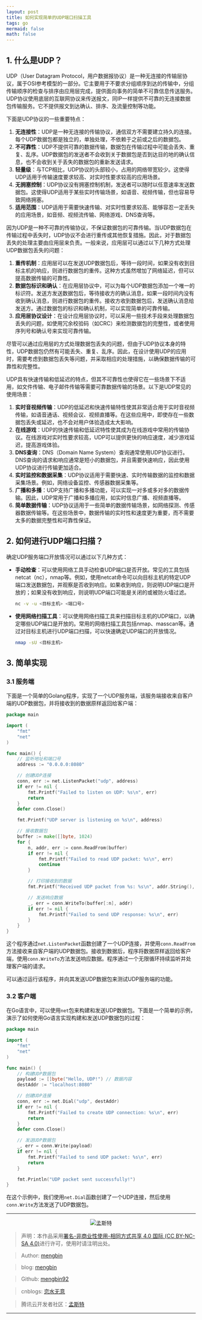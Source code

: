 ```yaml
---
layout: post
title: 如何实现简单的UDP端口扫描工具
tags: go
mermaid: false
math: false
---  
```


## 1. 什么是UDP？

UDP（User Datagram Protocol，用户数据报协议）是一种无连接的传输层协议，属于OSI参考模型的一部分。它主要用于不要求分组顺序到达的传输中，分组传输顺序的检查与排序由应用层完成，提供面向事务的简单不可靠信息传送服务。UDP协议使用底层的互联网协议来传送报文，同IP一样提供不可靠的无连接数据包传输服务。它不提供报文到达确认、排序、及流量控制等功能。

下面是UDP协议的一些重要特点：

1. **无连接性**：UDP是一种无连接的传输协议，通信双方不需要建立持久的连接。每个UDP数据包都是独立的，单独处理，不依赖于之前或之后的数据包。
2. **不可靠性**：UDP不提供可靠的数据传输，数据包在传输过程中可能会丢失、重复、乱序。UDP数据包的发送者不会收到关于数据包是否到达目的地的确认信息，也不会收到关于丢失的数据包的重新发送请求。
3. **轻量级**：与TCP相比，UDP协议的头部较小，占用的网络带宽较少。这使得UDP适用于传输速度要求较高、对实时性要求较高的应用场景。
4. **无拥塞控制**：UDP协议没有拥塞控制机制，发送者可以随时以任意速率发送数据包。这使得UDP适用于某些实时传输场景，如语音、视频传输，但也容易导致网络拥塞。
5. **适用范围**：UDP适用于需要快速传输、对实时性要求较高、能够容忍一定丢失的应用场景，如音频、视频流传输、网络游戏、DNS查询等。

因为UDP是一种不可靠的传输协议，不保证数据包的可靠传输。当UDP数据包在传输过程中丢失时，UDP协议不会进行重传或其他恢复措施。因此，对于数据包丢失的处理主要由应用层来负责。一般来说，应用层可以通过以下几种方式处理UDP数据包丢失的问题：

1. **重传机制**：应用层可以在发送UDP数据包后，等待一段时间，如果没有收到目标主机的响应，则进行数据包的重传。这种方式虽然增加了网络延迟，但可以提高数据传输的可靠性。
2. **数据包标识和确认**：在应用层协议中，可以为每个UDP数据包添加一个唯一的标识符。发送方发送数据包后，等待接收方的确认消息，如果一段时间内没有收到确认消息，则进行数据包的重传。接收方收到数据包后，发送确认消息给发送方。通过数据包的标识和确认机制，可以实现简单的可靠传输。
3. **应用层协议设计**：在设计应用层协议时，可以采用一些技术手段来处理数据包丢失的问题，如使用冗余校验码（如CRC）来检测数据包的完整性，或者使用序列号和确认号来实现可靠传输。

尽管可以通过应用层的方式处理数据包丢失的问题，但由于UDP协议本身的特性，UDP数据包仍然有可能丢失、重复、乱序。因此，在设计使用UDP的应用时，需要考虑到数据包丢失等问题，并采取相应的处理措施，以确保数据传输的可靠性和完整性。  

UDP具有快速传输和低延迟的特点，但其不可靠性也使得它在一些场景下不适用，如文件传输、电子邮件传输等需要可靠数据传输的场景。以下是UDP常见的使用场景：

1. **实时音视频传输**：UDP的低延迟和快速传输特性使其非常适合用于实时音视频传输，如语音通话、视频会议、视频直播等。在这些应用中，即使存在一些数据包丢失或延迟，也不会对用户体验造成太大影响。
2. **在线游戏**：UDP的快速传输和低延迟特性使其成为在线游戏中常用的传输协议。在线游戏对实时性要求较高，UDP可以提供更快的响应速度，减少游戏延迟，提高游戏体验。
3. **DNS查询**：DNS（Domain Name System）查询通常使用UDP协议进行。DNS查询的请求和响应通常是短小的数据包，并且需要快速响应，因此使用UDP协议进行传输更加适合。
4. **实时监控和数据采集**：UDP协议适用于需要快速、实时传输数据的监控和数据采集场景。例如，网络设备监控、传感器数据采集等。
5. **广播和多播**：UDP支持广播和多播功能，可以实现一对多或多对多的数据传输。因此，UDP常用于广播和多播应用，如实时信息广播、视频直播等。
6. **简单数据传输**：UDP协议适用于一些简单的数据传输场景，如网络探测、传感器数据传输等。在这些场景中，数据传输的实时性和速度更为重要，而不需要太多的数据完整性和可靠性保证。

## 2. 如何进行UDP端口扫描？

确定UDP服务端口开放情况可以通过以下几种方式：

- **手动检查**：可以使用网络工具手动检查UDP端口是否开放。常见的工具包括netcat（nc），nmap等。例如，使用netcat命令可以向目标主机的特定UDP端口发送数据包，并观察是否收到响应。如果收到响应，则说明UDP端口是开放的；如果没有收到响应，则说明UDP端口可能是关闭的或被防火墙过滤。

   ```bash
   nc -v -u <目标主机> <端口号>
   ```

- **使用网络扫描工具**：可以使用网络扫描工具来扫描目标主机的UDP端口，以确定哪些UDP端口是开放的。常用的网络扫描工具包括nmap、masscan等。通过对目标主机进行UDP端口扫描，可以快速确定UDP端口的开放情况。

   ```bash
   nmap -sU <目标主机>
   ```

## 3. 简单实现

### 3.1 服务端

下面是一个简单的Golang程序，实现了一个UDP服务端，该服务端接收来自客户端的UDP数据包，并将接收到的数据原样返回给客户端：

```go
package main

import (
	"fmt"
	"net"
)

func main() {
	// 监听地址和端口号
	address := "0.0.0.0:8080"

	// 创建UDP连接
	conn, err := net.ListenPacket("udp", address)
	if err != nil {
		fmt.Printf("Failed to listen on UDP: %s\n", err)
		return
	}
	defer conn.Close()

	fmt.Printf("UDP server is listening on %s\n", address)

	// 接收数据包
	buffer := make([]byte, 1024)
	for {
		n, addr, err := conn.ReadFrom(buffer)
		if err != nil {
			fmt.Printf("Failed to read UDP packet: %s\n", err)
			continue
		}

		// 打印接收到的数据
		fmt.Printf("Received UDP packet from %s: %s\n", addr.String(), string(buffer[:n]))

		// 发送响应数据
		_, err = conn.WriteTo(buffer[:n], addr)
		if err != nil {
			fmt.Printf("Failed to send UDP response: %s\n", err)
		}
	}
}
```

这个程序通过`net.ListenPacket`函数创建了一个UDP连接，并使用`conn.ReadFrom`方法接收来自客户端的UDP数据包。接收到数据后，程序将数据原样返回给客户端，使用`conn.WriteTo`方法发送响应数据。程序通过一个无限循环持续监听并处理客户端的请求。

可以通过运行该程序，并向其发送UDP数据包来测试UDP服务端的功能。

### 3.2 客户端

在Go语言中，可以使用`net`包来构建和发送UDP数据包。下面是一个简单的示例，演示了如何使用Go语言实现构建和发送UDP数据包的过程：

```go
package main

import (
	"fmt"
	"net"
)

func main() {
	// 构建UDP数据包
	payload := []byte("Hello, UDP!") // 数据内容
	destAddr := "localhost:8080"

	// 创建UDP连接
	conn, err := net.Dial("udp", destAddr)
	if err != nil {
		fmt.Printf("Failed to create UDP connection: %s\n", err)
		return
	}
	defer conn.Close()

	// 发送UDP数据包
	_, err = conn.Write(payload)
	if err != nil {
		fmt.Printf("Failed to send UDP packet: %s\n", err)
		return
	}

	fmt.Println("UDP packet sent successfully!")
}
```

在这个示例中，我们使用`net.Dial`函数创建了一个UDP连接，然后使用`conn.Write`方法发送了UDP数据包。

---

<div align="center">
  <img src="../img/qrcode_wechat.jpg" alt="孟斯特">
</div>

> 声明：本作品采用[署名-非商业性使用-相同方式共享 4.0 国际 (CC BY-NC-SA 4.0)](https://creativecommons.org/licenses/by-nc-sa/4.0/deed.zh)进行许可，使用时请注明出处。  

> Author: [mengbin](mengbin1992@outlook.com)  

> blog: [mengbin](https://mengbin.top)  

> Github: [mengbin92](https://mengbin92.github.io/)  

> cnblogs: [恋水无意](https://www.cnblogs.com/lianshuiwuyi/)  

> 腾讯云开发者社区：[孟斯特](https://cloud.tencent.com/developer/user/6649301)  

---

